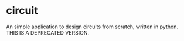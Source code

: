 # circuit
An simple application to design circuits from scratch, written in python.
THIS IS A DEPRECATED VERSION.
